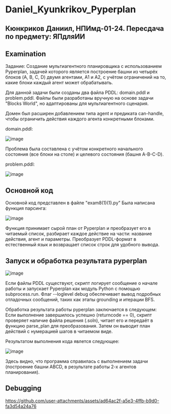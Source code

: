 # Daniel_Kyunkrikov_Pyperplan
## Кюнкриков Даниил, НПИмд-01-24. Пересдача по предмету: ЯПдляИИ 

## Examination

Задание: Создание мультиагентного планировщика с использованием Pyperplan, задачей которого является построение башни из четырёх блоков (A, B, C, D) двумя агентами, A1 и A2, с учётом ограничений на то, какие блоки каждый агент может обрабатывать.

Для данной задачи были созданы два файла PDDL: domain.pddl и problem.pddl.
Файлы были разработаны вручную на основе задачи "Blocks World", но адаптированы для мультиагентного сценария. 

Домен был расширен добавлением типа agent и предиката can-handle, чтобы ограничить действия каждого агента конкретными блоками.

domain.pddl:

![image](https://github.com/user-attachments/assets/05aa18b2-f468-436b-9db1-608e815bf8eb)


Проблема была составлена с учётом конкретного начального состояния (все блоки на столе) и целевого состояния (башня A-B-C-D).

problem.pddl:

![image](https://github.com/user-attachments/assets/d47f3375-ff53-4faa-ae8d-070beef74bc6)

## Основной код

Основной код представлен в файле "exam8(1)(1).py"
Была написана функция парсинга:

![image](https://github.com/user-attachments/assets/4d060c00-5448-4bd0-9e57-68c98ea07472)


Функция принимает сырой план от Pyperplan и преобразует его в читаемый список, разбирает каждое действие на части: название действия, агент и параметры. Преобразует PDDL-формат в естественный язык и возвращает список строк для удобного вывода.

 ## Запуск и обработка результата pyperplan
 
![image](https://github.com/user-attachments/assets/031345d5-484d-4ce6-8643-0943552891fb)

Если файлы PDDL существуют, скрипт логирует сообщение о начале работы и запускает Pyperplan как модуль Python с помощью subprocess.run. Флаг --loglevel debug обеспечивает вывод подробных отладочных сообщений, таких как этапы grounding и итерации BFS.

Обработка результата работы pyperplan заключается в следующем: Если выполнение завершилось успешно (returncode == 0), скрипт проверяет наличие файла решения (.soln), читает его и передаёт в функцию parse_plan для преобразования. Затем он выводит план действий с нумерацией шагов в читаемом виде.


Результатом выполнения кода явлется следующее:

![image](https://github.com/user-attachments/assets/016d2fa3-dce3-4cdb-a707-44353f36914b)


Здесь видно, что программа справилась с выполнением задачи (построение башни ABCD, в результате работы 2-х агентов планирования). 

## Debugging




https://github.com/user-attachments/assets/ad64ac2f-a5e3-4ffb-b9d0-fa3d54a24a76



